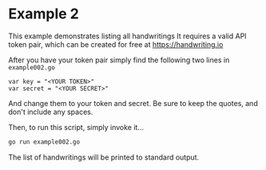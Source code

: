 Example 2
===============

This example demonstrates listing all handwritings
It requires a valid API token pair, which can be created for free at
https://handwriting.io

After you have your token pair simply find the following two lines in
 `example002.go`


```golang
var key = "<YOUR TOKEN>"
var secret = "<YOUR SECRET>"
```

And change them to your token and secret. Be sure to keep the quotes, and don't include
any spaces.

Then, to run this script, simply invoke it...

```sh
go run example002.go
```

The list of handwritings will be printed to standard output.

